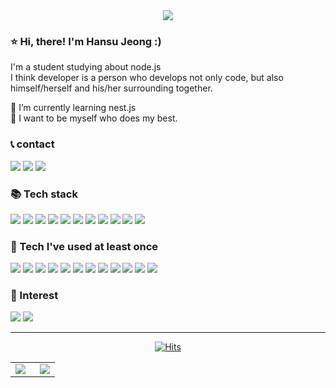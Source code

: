 <div align="center">

<img src="https://capsule-render.vercel.app/api?type=waving&color=gradient&height=200&section=header&text=Michael&fontSize=90" />

</div>
  
### ⭐️ Hi, there! I'm Hansu Jeong :)
I'm a student studying about node.js  
I think developer is a person who develops not only code, but also himself/herself and his/her surrounding together.

🌱 I’m currently learning nest.js  
🌱 I want to be myself who does my best.

### 📞 contact 
<p>
  <a href="mailto:7471919@naver.com"><img src="https://img.shields.io/badge/mail-03C75A?style=flat-square&logo=Naver&logoColor=white"/></a>
  <a href="mailto:jhs101603@gmail.com"><img src="https://img.shields.io/badge/gmail-EA4335?style=flat-square&logo=Gmail&logoColor=white"/></a>
  <a href="https://www.linkedin.com/in/hansu-jeong-49b76221a/"> <img src="https://img.shields.io/badge/LinkedIn-0A66C2?style=flat-square&logo=LinkedIn&logoColor=white"/> </a>
</p>
  
### 📚 Tech stack 
<p>
  <img src="https://img.shields.io/badge/Javascript-F7DF1E?style=flat-square&logo=Javascript&logoColor=white"/>
  <img src="https://img.shields.io/badge/Typescript-3178C6?style=flat-square&logo=Typescript&logoColor=white"/>
  <img src="https://img.shields.io/badge/nest.js-E0234E?style=flat-square&logo=NestJS&logoColor=white"/>
  <img src="https://img.shields.io/badge/express.js-000000?style=flat-square&logo=Express&logoColor=white"/>
  <img src="https://img.shields.io/badge/html5-E34F26?style=flat-square&logo=HTML5&logoColor=white"/>
  <img src="https://img.shields.io/badge/css-1572B6?style=flat-square&logo=CSS&logoColor=white"/>

  <img src="https://img.shields.io/badge/Python-3776AB?style=flat-square&logo=Python&logoColor=white"/>  
  <img src="https://img.shields.io/badge/C-A8B9CC?style=flat-square&logo=C&logoColor=white"/>  
  <img src="https://img.shields.io/badge/Java-007396?style=flat-square&logo=Conda-Forge&logoColor=white"/> 

  <img src="https://img.shields.io/badge/MySQL-4479A1?style=flat-square&logo=MySQL&logoColor=white"/>

  <img src="https://img.shields.io/badge/raspberry pi-A22846?style=flat-square&logo=Raspberry Pi&logoColor=white"/>
</p>

### 📘 Tech I've used at least once 
<p>
  <img src="https://img.shields.io/badge/Dart-0175C2?style=flat-square&logo=Dart&logoColor=white"/>
  <img src="https://img.shields.io/badge/Flutter-02569B?style=flat-square&logo=Flutter&logoColor=white"/>
  
  <img src="https://img.shields.io/badge/Django-092E20?style=flat-square&logo=Django&logoColor=white"/>
  <img src="https://img.shields.io/badge/Flask-000000?style=flat-square&logo=Flask&logoColor=white"/>
  <img src="https://img.shields.io/badge/svelte-FF3E00?style=flat-square&logo=Svelte&logoColor=white"/>

  <img src="https://img.shields.io/badge/MariaDB-003545?style=flat-square&logo=MariaDB&logoColor=white"/>
  <img src="https://img.shields.io/badge/Oracle-F80000?style=flat-square&logo=Oracle&logoColor=white"/>

  <img src="https://img.shields.io/badge/Docker-2496ED?style=flat-square&logo=Docker&logoColor=white"/>
  <img src="https://img.shields.io/badge/K8s-326CE5?style=flat-square&logo=Kubernetes&logoColor=white"/>

  <img src="https://img.shields.io/badge/AWS EC2-FF9900?style=flat-square&logo=Amazon EC2&logoColor=white"/>
  <img src="https://img.shields.io/badge/AWS RDS-527FFF?style=flat-square&logo=Amazon RDS&logoColor=white"/>

  <img src="https://img.shields.io/badge/arduino-00979D?style=flat-square&logo=Arduino&logoColor=white"/>
</p>

### 🎸 Interest 
<p>
  <img src="https://img.shields.io/badge/AWS S3-569A31?style=flat-square&logo=Amazon S3&logoColor=white"/>
  <img src="https://img.shields.io/badge/Docker-2496ED?style=flat-square&logo=Docker&logoColor=white"/>

</p>

---

<div align="center">

<div>

  [![Hits](https://hits.seeyoufarm.com/api/count/incr/badge.svg?url=https%3A%2F%2Fgithub.com%2F8471919&count_bg=%2379C83D&title_bg=%23555555&icon=jquery.svg&icon_color=%23F5FF00&title=hits&edge_flat=false)](https://hits.seeyoufarm.com)
  
</div>
  
<table id="stats"><tr><td valign="top" width="55%">
  <img src="https://github-readme-stats.vercel.app/api?username=8471919&show_icons=true&theme=radical"></td>
  
  <td valign="top" width="45%">
  <img src="https://github-readme-stats.vercel.app/api/top-langs/?username=8471919&layout=compact"></td>
  </tr>
</table>
</div>

  
<!--
**8471919/8471919** is a ✨ _special_ ✨ repository because its `README.md` (this file) appears on your GitHub profile.

Here are some ideas to get you started:

- 🔭 I’m currently working on ...
- 🌱 I’m currently learning ...
- 👯 I’m looking to collaborate on ...
- 🤔 I’m looking for help with ...
- 💬 Ask me about ...
- 📫 How to reach me: ...
- 😄 Pronouns: ...
- ⚡ Fun fact: ...
-->
